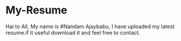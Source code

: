 # My-Resume
Hai to All,
      My name is #Nandam Ajaybabu, I have uploaded my latest resume.if it useful download it and feel free to contact.
